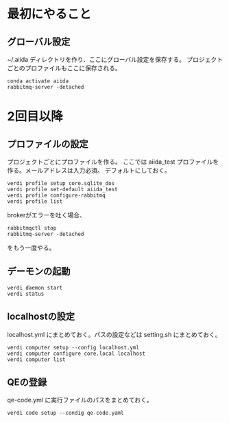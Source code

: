 # 最初にやること
## グローバル設定
~/.aiida ディレクトリを作り、ここにグローバル設定を保存する。
プロジェクトごとのプロファイルもここに保存される。
```
conda activate aiida
rabbitmq-server -detached
```

# 2回目以降
## プロファイルの設定 
プロジェクトごとにプロファイルを作る。
ここでは aiida_test プロファイルを作る。メールアドレスは入力必須。
デフォルトにしておく。
```
verdi profile setup core.sqlite_dos
verdi profile set-default aiida_test
verdi profile configure-rabbitmq
verdi profile list
```
brokerがエラーを吐く場合、
```
rabbitmqctl stop
rabbitmq-server -detached
```
をもう一度やる。


## デーモンの起動
```
verdi daemon start
verdi status
```

## localhostの設定
localhost.yml にまとめておく。パスの設定などは setting.sh にまとめておく。
```
verdi computer setup --config localhost.yml
verdi computer configure core.local localhost
verdi computer list
```

## QEの登録
qe-code.yml に実行ファイルのパスをまとめておく。
```
verdi code setup --condig qe-code.yaml
```

